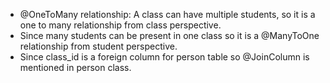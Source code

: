 - @OneToMany relationship: A class can have multiple students, so it is a one to many relationship from class perspective.
- Since many students can be present in one class so it is a @ManyToOne relationship from student perspective.
- Since class_id is a foreign column for person table so @JoinColumn is mentioned in person class.
